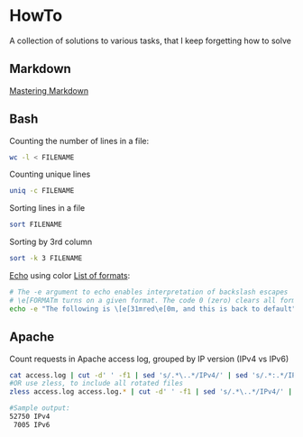 # HowTo
A collection of solutions to various tasks, that I keep forgetting how to solve

## Markdown
[Mastering Markdown](https://guides.github.com/features/mastering-markdown/)

## Bash
Counting the number of lines in a file:
```bash
wc -l < FILENAME
```

Counting unique lines
```bash
uniq -c FILENAME
```

Sorting lines in a file
```bash
sort FILENAME
```

Sorting by 3rd column
```bash
sort -k 3 FILENAME
```

[Echo](https://linux.die.net/man/1/echo) using color [List of formats](https://misc.flogisoft.com/bash/tip_colors_and_formatting):
```bash
# The -e argument to echo enables interpretation of backslash escapes
# \e[FORMATm turns on a given format. The code 0 (zero) clears all formatting
echo -e "The following is \[e[31mred\e[0m, and this is back to default"
```

## Apache
Count requests in Apache access log, grouped by IP version (IPv4 vs IPv6)
```bash
cat access.log | cut -d' ' -f1 | sed 's/.*\..*/IPv4/' | sed 's/.*:.*/IPv6/' | sort | uniq -c
#OR use zless, to include all rotated files
zless access.log access.log.* | cut -d' ' -f1 | sed 's/.*\..*/IPv4/' | sed 's/.*:.*/IPv6/' | sort | uniq -c

#Sample output:
52750 IPv4
 7005 IPv6
```

